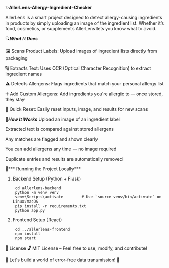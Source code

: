 ✨**AllerLens-Allergy-Ingredient-Checker**

AllerLens is a smart project designed to detect allergy-causing ingredients in products by simply uploading an image of the ingredient list. Whether it’s food, cosmetics, or supplements  AllerLens lets you know what to avoid.

🔍***What It Does***

🖼️ Scans Product Labels: Upload images of ingredient lists directly from packaging

🔠 Extracts Text: Uses OCR (Optical Character Recognition) to extract ingredient names

⚠️ Detects Allergens: Flags ingredients that match your personal allergy list

➕ Add Custom Allergens: Add ingredients you're allergic to — once stored, they stay

🔁 Quick Reset: Easily reset inputs, image, and results for new scans

🧠***How It Works***
Upload an image of an ingredient label

Extracted text is compared against stored allergens

Any matches are flagged and shown clearly

You can add allergens any time — no image required

Duplicate entries and results are automatically removed

🧾*** Running the Project Locally***


1. Backend Setup (Python + Flask)
   

        cd allerlens-backend
        python -m venv venv
        venv\Scripts\activate        # Use `source venv/bin/activate` on Linux/macOS
        pip install -r requirements.txt
        python app.py


2. Frontend Setup (React)


        cd ../allerlens-frontend
        npm install
        npm start



📜 License 🔓 MIT License – Feel free to use, modify, and contribute!

🎯 Let's build a world of error-free data transmission! 🚀
